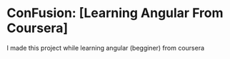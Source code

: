 # ConFusion: [Learning Angular From Coursera]

<p>I made this project while learning angular (begginer) from coursera</p>
